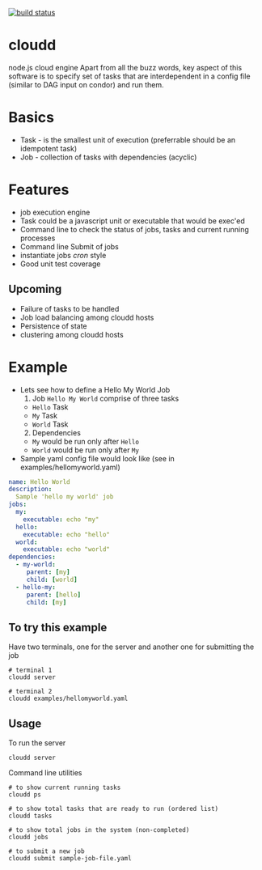 [![build status](https://secure.travis-ci.org/openmason/cloudd.png)](http://travis-ci.org/openmason/cloudd)
# cloudd                                                  
node.js cloud engine 
Apart from all the buzz words, key aspect of this software is to specify set of tasks that are interdependent in a config file (similar to DAG input on condor) and run them.

# Basics
 * Task - is the smallest unit of execution (preferrable should be an idempotent task)
 * Job - collection of tasks with dependencies (acyclic)

# Features 
 * job execution engine
 * Task could be a javascript unit or executable that would be exec'ed
 * Command line to check the status of jobs, tasks and current running processes
 * Command line Submit of jobs
 * instantiate jobs _cron_ style
 * Good unit test coverage

## Upcoming
 * Failure of tasks to be handled
 * Job load balancing among cloudd hosts
 * Persistence of state
 * clustering among cloudd hosts
 
# Example
 * Lets see how to define a Hello My World Job
    1. Job `Hello My World` comprise of three tasks
      * `Hello` Task
      * `My` Task
      * `World` Task
    2. Dependencies
      * `My` would be run only after `Hello`
      * `World` would be run only after `My`
  * Sample yaml config file would look like (see in examples/hellomyworld.yaml)

```yaml
name: Hello World
description:
  Sample 'hello my world' job
jobs:
  my:
    executable: echo "my"
  hello:
    executable: echo "hello"
  world:
    executable: echo "world"
dependencies:
  - my-world:
     parent: [my]
     child: [world]
  - hello-my:
     parent: [hello]
     child: [my]
```

## To try this example
Have two terminals, one for the server and another one for submitting the job

    # terminal 1
    cloudd server
    
    # terminal 2
    cloudd examples/hellomyworld.yaml

## Usage
To run the server
    
    cloudd server
    
Command line utilities

    # to show current running tasks
    cloudd ps
    
    # to show total tasks that are ready to run (ordered list)
    cloudd tasks
    
    # to show total jobs in the system (non-completed)
    cloudd jobs
    
    # to submit a new job
    cloudd submit sample-job-file.yaml
    

